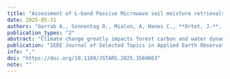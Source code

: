 ```yaml
---
title: "Assessment of L-band Passive Microwave soil moisture retrievals in the North American Boreal biome"
date: 2025-05-31
authors: "Gorrab A., Sonnentag O., Mialon, A, Hanes C., **Ortet, J.**, Berg, A. and Roy A."
publication_types: "2"
abstract: "Climate change greatly impacts forest carbon and water dynamics in the boreal biome. To understand the vulnerability of the North American boreal biome to climate change disturbances, including droughts and temperature extremes, a biome-wide characterization of near-surface soil moisture (SM) is essential. SM is an important control on photosynthetic carbon dioxide uptake and the associated evaporative loss of water through transpiration. Two missions with passive microwave radiometers operating at L-band (1–2 GHz) were launched to estimate SM at a global scale: soil moisture and ocean salinity (SMOS) launched in 2009 and soil moisture active passive (SMAP) launched in 2015. In this study, we analyzed the relationships between various microwave observations [brightness temperature (TB), soil reflectivity (r), and soil moisture (SM)] derived from SMOS and SMAP with in situ SM measurements (2016–2021) over 16 sites across the boreal biome of North America. Our results show good agreement between SMAP and SMOS in terms of relationships between TB and in situ SM measurements (with a coefficient of determination R 2 > 0.7). Analysis comparing microwave variables (TB, r, and SM) and in situ SM data demonstrated considerable differences across sites and years. We observed moderate to strong correlation coefficients (R_TB > 0.5) between the TB and in situ SM data, generally when a seasonal soil drying trend emerges over the summer. However, soils with high water content and frequent precipitation input showed weaker correlations between TB and in situ SM. By analyzing the correlations between r and in situ SM data, we demonstrated that the soil effective temperature partly affects performances in terms of R_TB. Comparisons with other SMAP SM retrievals (multitemporal dual-channel algorithm and multichannel collaborative algorithm) revealed similar results in correlations and showed high spatiotemporal differences across all SM retrievals and study sites. Our findings highlight the complexity of the interactions between microwave observations and SM dynamics across the boreal biome, thus challenging the L-band passive microwave SM retrievals."
publication: "IEEE Journal of Selected Topics in Applied Earth Observations and Remote Sensing"
info: ","
doi: "https://doi.org/10.1109/JSTARS.2025.3569063"
note: ""
---
```

